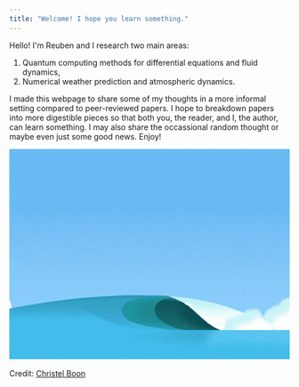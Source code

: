 ```yaml
---
title: "Welcome! I hope you learn something."
---
```


Hello! I'm Reuben and I research two main areas:
1. Quantum computing methods for differential equations and fluid dynamics,
2. Numerical weather prediction and atmospheric dynamics.

I made this webpage to share some of my thoughts in a more informal setting compared to peer-reviewed papers. I hope to breakdown papers into more digestible pieces so that both you, the reader, and I, the author, can learn something. I may also share the occassional random thought or maybe even just some good news. Enjoy!



<p class="aligncenter">
    <img src="/static/images/wave_breaking.gif" alt="centered image" />
	<figcaption> Credit:  <a href="https://in.pinterest.com/iammii/">Christel Boon</a></figcaption>
</p>
<style>
.aligncenter {
    text-align: center;
}
</style>
